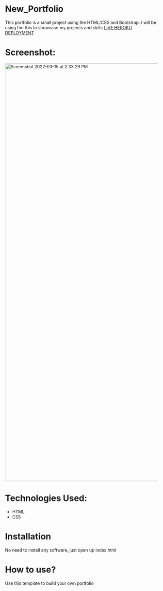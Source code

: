 # New_Portfolio
This portfolio is a small project using the HTML/CSS and Bootstrap. I will be using the this to showcase my projects and skills [LIVE HEROKU DEPLOYMENT](https://portfolio-shubhams.herokuapp.com/)

# Screenshot:
 <img width="1373" alt="Screenshot 2022-03-15 at 2 33 29 PM" src="https://user-images.githubusercontent.com/100840176/158343241-3ba369b4-1eb1-46df-addd-c26ad22bc953.png">

# Technologies Used:
* HTML 
* CSS

# Installation
 No need to install any software, just open up index.html
 
# How to use?
Use this template to build your own portfolio
